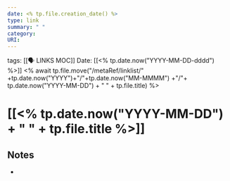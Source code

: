 ```yaml
---
date: <% tp.file.creation_date() %>
type: link
summary: " "
category:
URI: 
---
```

tags: [[🗣 LINKS MOC]]
Date: [[<% tp.date.now("YYYY-MM-DD-dddd") %>]]
<% await tp.file.move("/metaRef/linklist/" +tp.date.now("YYYY")+"/"+tp.date.now("MM-MMMM") +"/"+ tp.date.now("YYYY-MM-DD") + " " + tp.file.title) %>
# [[<% tp.date.now("YYYY-MM-DD") + " " + tp.file.title %>]]

## Notes
- 
